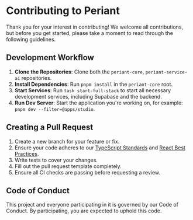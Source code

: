 # Contributing to Periant

Thank you for your interest in contributing! We welcome all contributions, but before you get started, please take a moment to read through the following guidelines.

## Development Workflow

1.  **Clone the Repositories**: Clone both the `periant-core`, `periant-service-ai` repositories.
2.  **Install Dependencies**: Run `pnpm install` in the `periant-core` root.
3.  **Start Services**: Run `task start-full-stack` to start all necessary development services, including Supabase and the backend.
4.  **Run Dev Server**: Start the application you're working on, for example: `pnpm dev --filter=@apps/studio`.

## Creating a Pull Request

1.  Create a new branch for your feature or fix.
2.  Ensure your code adheres to our [TypeScript Standards](https://github.com/periant-llc/internal-docs/blob/main/.kiro/steering/typescript-standards.md) and [React Best Practices](https://github.com/periant-llc/internal-docs/blob/main/.kiro/steering/react-nextjs-best-practices.md).
3.  Write tests to cover your changes.
4.  Fill out the pull request template completely.
5.  Ensure all CI checks are passing before requesting a review.

## Code of Conduct

This project and everyone participating in it is governed by our Code of Conduct. By participating, you are expected to uphold this code.
